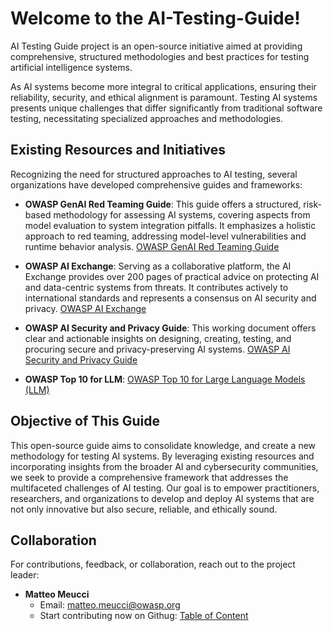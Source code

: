 # Welcome to the AI-Testing-Guide!
AI Testing Guide project  is an open-source initiative aimed at providing comprehensive, structured methodologies and best practices for testing artificial intelligence systems.

As AI systems become more integral to critical applications, ensuring their reliability, security, and ethical alignment is paramount. Testing AI systems presents unique challenges that differ significantly from traditional software testing, necessitating specialized approaches and methodologies.

## Existing Resources and Initiatives

Recognizing the need for structured approaches to AI testing, several organizations have developed comprehensive guides and frameworks:

- **OWASP GenAI Red Teaming Guide**: This guide offers a structured, risk-based methodology for assessing AI systems, covering aspects from model evaluation to system integration pitfalls. It emphasizes a holistic approach to red teaming, addressing model-level vulnerabilities and runtime behavior analysis. [OWASP GenAI Red Teaming Guide](https://genai.owasp.org/resource/genai-red-teaming-guide/)

- **OWASP AI Exchange**: Serving as a collaborative platform, the AI Exchange provides over 200 pages of practical advice on protecting AI and data-centric systems from threats. It contributes actively to international standards and represents a consensus on AI security and privacy. [OWASP AI Exchange](https://owaspai.org/)

- **OWASP AI Security and Privacy Guide**: This working document offers clear and actionable insights on designing, creating, testing, and procuring secure and privacy-preserving AI systems. [OWASP AI Security and Privacy Guide](https://owasp.org/www-project-ai-security-and-privacy-guide/)

- **OWASP Top 10 for LLM**: [OWASP Top 10 for Large Language Models (LLM)](https://owasp.org/www-project-top-10-for-large-language-model-applications/)

## Objective of This Guide

This open-source guide aims to consolidate knowledge, and create a new methodology for testing AI systems. By leveraging existing resources and incorporating insights from the broader AI and cybersecurity communities, we seek to provide a comprehensive framework that addresses the multifaceted challenges of AI testing. Our goal is to empower practitioners, researchers, and organizations to develop and deploy AI systems that are not only innovative but also secure, reliable, and ethically sound.

## Collaboration

For contributions, feedback, or collaboration, reach out to the project leader:

- **Matteo Meucci**
  - Email: [matteo.meucci@owasp.org](mailto:matteo.meucci@owasp.org)
  - Start contributing now on Githug: [Table of Content](Document/README.md)
